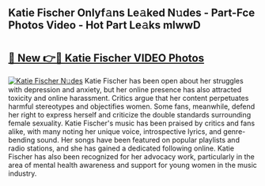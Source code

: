 ## Katie Fischer Onlyf𝚊ns Le𝚊ked N𝚞des - Part-Fce Photos Video - Hot Part Le𝚊ks mIwwD

# <h2><a href="http://ab72226.deff.icu/?id=Katie+Fischer">🔗 New 👉🔴 Katie Fischer VIDEO Photos</a></h2>

[![Katie Fischer N𝚞des](https://i.imgur.com/rIISA9y.gif)](http://ab72226.deff.icu/?id=Katie+Fischer)
Katie Fischer has been open about her struggles with depression and anxiety, but her online presence has also attracted toxicity and online harassment. Critics argue that her content perpetuates harmful stereotypes and objectifies women. Some fans, meanwhile, defend her right to express herself and criticize the double standards surrounding female sexuality. Katie Fischer's music has been praised by critics and fans alike, with many noting her unique voice, introspective lyrics, and genre-bending sound. Her songs have been featured on popular playlists and radio stations, and she has gained a dedicated following online. Katie Fischer has also been recognized for her advocacy work, particularly in the area of mental health awareness and support for young women in the music industry.
